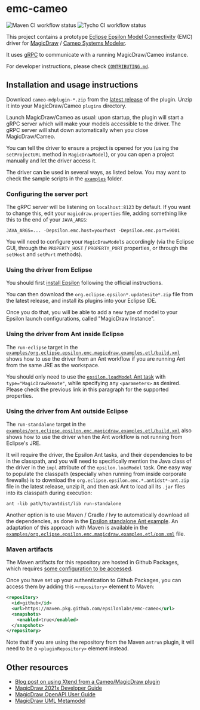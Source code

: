 # emc-cameo

![Maven CI workflow status](https://github.com/epsilonlabs/emc-cameo/actions/workflows/maven.yml/badge.svg)
![Tycho CI workflow status](https://github.com/epsilonlabs/emc-cameo/actions/workflows/tycho.yml/badge.svg)

This project contains a prototype [Eclipse Epsilon Model Connectivity](https://www.eclipse.org/epsilon/doc/emc/) (EMC) driver for [MagicDraw](https://magicdraw.com) / [Cameo Systems Modeler](https://www.3ds.com/products-services/catia/products/no-magic/cameo-enterprise-architecture/).

It uses [gRPC](https://grpc.io) to communicate with a running MagicDraw/Cameo instance.

For developer instructions, please check [`CONTRIBUTING.md`](CONTRIBUTING.md).

## Installation and usage instructions

Download `cameo-mdplugin-*.zip` from the [latest release](https://github.com/epsilonlabs/emc-cameo/releases) of the plugin.
Unzip it into your MagicDraw/Cameo `plugins` directory.

Launch MagicDraw/Cameo as usual: upon startup, the plugin will start a gRPC server which will make your models accessible to the driver.
The gRPC server will shut down automatically when you close MagicDraw/Cameo.

You can tell the driver to ensure a project is opened for you (using the `setProjectURL` method in `MagicDrawModel`), or you can open a project manually and let the driver access it.

The driver can be used in several ways, as listed below.
You may want to check the sample scripts in the [`examples`](examples) folder.

### Configuring the server port

The gRPC server will be listening on `localhost:8123` by default.
If you want to change this, edit your `magicdraw.properties` file, adding something like this to the end of your `JAVA_ARGS`:

```text
JAVA_ARGS=... -Depsilon.emc.host=yourhost -Depsilon.emc.port=9001
```

You will need to configure your `MagicDrawModel`s accordingly (via the Eclipse GUI, through the `PROPERTY_HOST` / `PROPERTY_PORT` properties, or through the `setHost` and `setPort` methods).

### Using the driver from Eclipse

You should first [install Epsilon](https://www.eclipse.org/epsilon/download/) following the official instructions.

You can then download the `org.eclipse.epsilon*.updatesite*.zip` file from the latest release, and install its plugins into your Eclipse IDE.

Once you do that, you will be able to add a new type of model to your Epsilon launch configurations, called "MagicDraw Instance".

### Using the driver from Ant inside Eclipse

The `run-eclipse` target in the [`examples/org.eclipse.epsilon.emc.magicdraw.examples.etl/build.xml`](examples/org.eclipse.epsilon.emc.magicdraw.examples.etl/build.xml) shows how to use the driver from an Ant workflow if you are running Ant from the same JRE as the workspace.

You should only need to use the [`epsilon.loadModel` Ant task](https://www.eclipse.org/epsilon/doc/workflow/#model-loading-tasks) with `type="MagicDrawRemote"`, while specifying any `<parameters>` as desired.
Please check the previous link in this paragraph for the supported properties.

### Using the driver from Ant outside Eclipse

The `run-standalone` target in the [`examples/org.eclipse.epsilon.emc.magicdraw.examples.etl/build.xml`](examples/org.eclipse.epsilon.emc.magicdraw.examples.etl/build.xml) also shows how to use the driver when the Ant workflow is not running from Eclipse's JRE.

It will require the driver, the Epsilon Ant tasks, and their dependencies to be in the classpath, and you will need to specifically mention the Java class of the driver in the `impl` attribute of the `epsilon.loadModel` task.
One easy way to populate the classpath (especially when running from inside corporate firewalls) is to download the `org.eclipse.epsilon.emc.*.antidst*-ant.zip` file in the latest release, unzip it, and then ask Ant to load all its `.jar` files into its classpath during execution:

```shell
ant -lib path/to/antdist/lib run-standalone
```

Another option is to use Maven / Gradle / Ivy to automatically download all the dependencies, as done in the [Epsilon standalone Ant example](https://git.eclipse.org/c/epsilon/org.eclipse.epsilon.git/tree/examples/org.eclipse.epsilon.examples.workflow.standalone).
An adaptation of this approach with Maven is available in the [`examples/org.eclipse.epsilon.emc.magicdraw.examples.etl/pom.xml`](examples/org.eclipse.epsilon.emc.magicdraw.examples.etl/pom.xml) file.

### Maven artifacts

The Maven artifacts for this repository are hosted in Github Packages, which requires [some configuration to be accessed](https://docs.github.com/en/packages/working-with-a-github-packages-registry/working-with-the-apache-maven-registry).

Once you have set up your authentication to Github Packages, you can access them by adding this `<repository>` element to Maven:

```xml
<repository>
  <id>github</id>
  <url>https://maven.pkg.github.com/epsilonlabs/emc-cameo</url>
  <snapshots>
    <enabled>true</enabled>
  </snapshots>
</repository>
```

Note that if you are using the repository from the Maven `antrun` plugin, it will need to be a `<pluginRepository>` element instead.

## Other resources

* [Blog post on using Xtend from a Cameo/MagicDraw plugin](https://blogs.itemis.com/en/model-transformations-for-mbse-with-cameo-and-xtend)
* [MagicDraw 2021x Developer Guide](https://docs.nomagic.com/display/MD2021x/Developer+Guide)
* [MagicDraw OpenAPI User Guide](https://www.magicdraw.com/files/manuals/MagicDraw%20OpenAPI%20UserGuide.pdf)
* [MagicDraw UML Metamodel](https://docs.nomagic.com/display/MD2021x/UML+2.5.1+Meta+Model)
